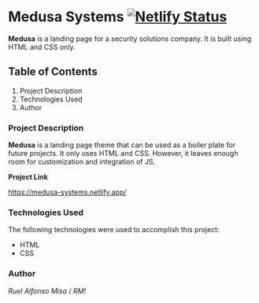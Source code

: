 # Medusa Systems [![Netlify Status](https://api.netlify.com/api/v1/badges/b3735ae9-5d3d-44a2-bbd2-8c16f238f45e/deploy-status)](https://app.netlify.com/sites/medusa-systems/deploys)

**Medusa** is a landing page for a security solutions company. It is built using HTML and CSS only.

## Table of Contents

1. Project Description
2. Technologies Used
3. Author

### Project Description

**Medusa** is a landing page theme that can be used as a boiler plate for future projects. It only uses HTML and CSS. However, it leaves enough room for customization and integration of JS.

**Project Link**

https://medusa-systems.netlify.app/

### Technologies Used

The following technologies were used to accomplish this project:

- HTML
- CSS

### Author

_Ruel Alfonso Misa_ / _RM!_
